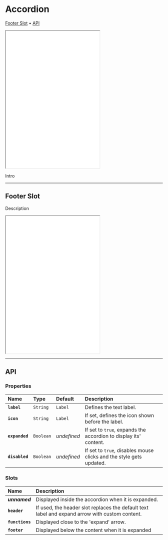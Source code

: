 # Accordion

[Footer Slot](components/accordion#footer-slot) • [API](components/accordion#api)

<iframe src="./assets/docs/components/accordion/main.html" height="440px"></iframe>

Intro 

---

## Footer Slot

Description

<iframe src="./assets/docs/components/accordion/footer-slot.html" height="440px"></iframe>

---

## API

### Properties

| Name | Type | Default | Description |
| :-- | :-- | :-- | :-- |
| **`label`** | `String` | `Label` | Defines the text label. |
| **`icon`** | `String` | `Label` | If set, defines the icon shown before the label. |
| **`expanded`** | `Boolean` | _undefined_ | If set to `true`, expands the accordion to display its' content. |
| **`disabled`** | `Boolean` | _undefined_ | If set to `true`, disables mouse clicks and the style gets updated. |

### Slots

| Name | Description |
| :-- | :-- |
| **_unnamed_** | Displayed inside the accordion when it is expanded. |
| **`header`** | If used, the header slot replaces the default text label and expand arrow with custom content. |
| **`functions`** | Displayed close to the 'expand' arrow. |
| **`footer`** | Displayed below the content when it is expanded |